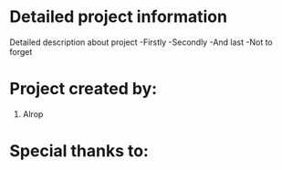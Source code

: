 # Detailed project information 

Detailed description about project
-Firstly
-Secondly
-And last
-Not to forget

# Project created by:
1. Alrop

# Special thanks to:
